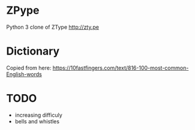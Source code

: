 # ZPype
Python 3 clone of ZType
http://zty.pe

# Dictionary

Copied from here:
https://10fastfingers.com/text/816-100-most-common-English-words

# TODO
* increasing difficuly
* bells and whistles
